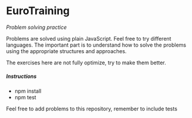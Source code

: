 # EuroTraining
 _Problem solving practice_

Problems are solved using plain JavaScript. Feel free to try different languages. The important part is to understand how to solve the problems using the appropriate structures and approaches.

The exercises here are not fully optimize, try to make them better.


##### Instructions

- npm install
- npm test


Feel free to add problems to this repository, remember to include tests 



